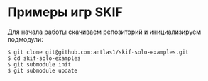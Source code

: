 # Примеры игр SKIF

Для начала работы скачиваем репозиторий и инициализируем подмодули:
```
$ git clone git@github.com:antlas1/skif-solo-examples.git
$ cd skif-solo-examples
$ git submodule init
$ git submodule update
```